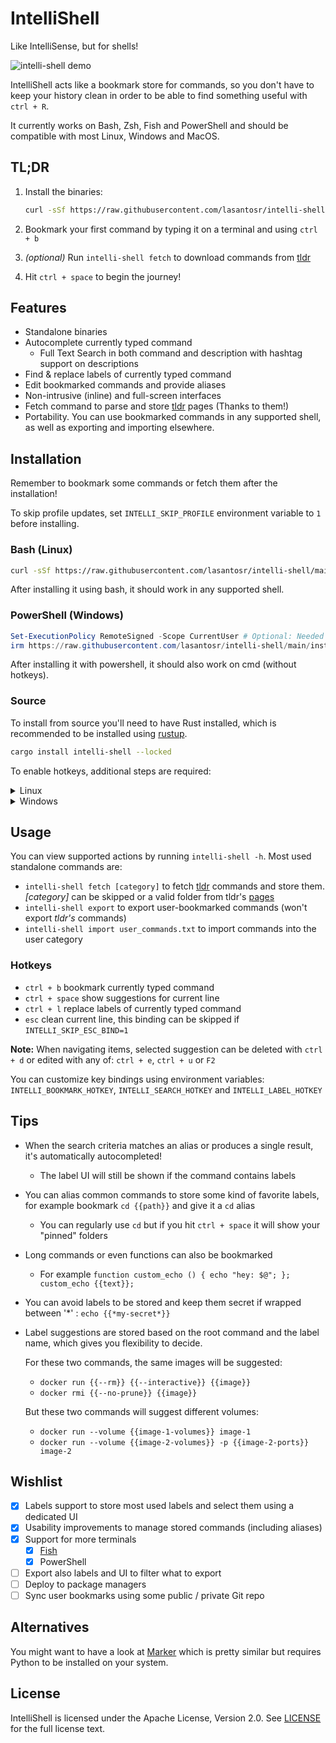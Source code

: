 # IntelliShell

Like IntelliSense, but for shells!

![intelli-shell demo](assets/intellishell.gif)

IntelliShell acts like a bookmark store for commands, so you don't have to keep your history clean in order to be able
to find something useful with `ctrl + R`.

It currently works on Bash, Zsh, Fish and PowerShell and should be compatible with most Linux, Windows and MacOS.

## TL;DR

1. Install the binaries:

   ```sh
   curl -sSf https://raw.githubusercontent.com/lasantosr/intelli-shell/main/install.sh | bash
   ```

2. Bookmark your first command by typing it on a terminal and using `ctrl + b`

3. _(optional)_ Run `intelli-shell fetch` to download commands from [tldr](https://github.com/tldr-pages/tldr)

4. Hit `ctrl + space` to begin the journey!

## Features

- Standalone binaries
- Autocomplete currently typed command
  - Full Text Search in both command and description with hashtag support on descriptions
- Find & replace labels of currently typed command
- Edit bookmarked commands and provide aliases
- Non-intrusive (inline) and full-screen interfaces
- Fetch command to parse and store [tldr](https://github.com/tldr-pages/tldr) pages (Thanks to them!)
- Portability. You can use bookmarked commands in any supported shell, as well as exporting and importing elsewhere.

## Installation

Remember to bookmark some commands or fetch them after the installation!

To skip profile updates, set `INTELLI_SKIP_PROFILE` environment variable to `1` before installing.

### Bash (Linux)

```sh
curl -sSf https://raw.githubusercontent.com/lasantosr/intelli-shell/main/install.sh | bash
```

After installing it using bash, it should work in any supported shell.

### PowerShell (Windows)

```powershell
Set-ExecutionPolicy RemoteSigned -Scope CurrentUser # Optional: Needed to run a remote script the first time
irm https://raw.githubusercontent.com/lasantosr/intelli-shell/main/install.ps1 | iex
```

After installing it with powershell, it should also work on cmd (without hotkeys).

### Source

To install from source you'll need to have Rust installed, which is recommended to be installed using [rustup](https://www.rust-lang.org/tools/install).

```sh
cargo install intelli-shell --locked
```

To enable hotkeys, additional steps are required:

<details>
  <summary>Linux</summary>
  
Download source script:

- Bash / Zsh:

  ```sh
  mkdir -p ~/.local/share/intelli-shell/bin
  curl -sSf https://raw.githubusercontent.com/lasantosr/intelli-shell/main/intelli-shell.sh > ~/.local/share/intelli-shell/bin/intelli-shell.sh
  ```

- Fish:

  ```sh
  mkdir -p ~/.local/share/intelli-shell/bin
  curl -sSf https://raw.githubusercontent.com/lasantosr/intelli-shell/main/intelli-shell.fish > ~/.local/share/intelli-shell/bin/intelli-shell.fish
  ```

Edit your profile to source it:

- Bash / Zsh: `~/.bashrc`, `~/.zshrc` or `~/.bash_profile`

  ```sh
  source ~/.local/share/intelli-shell/bin/intelli-shell.sh
  ```

- Fish: `~/.config/fish/config.fish`:

  ```sh
  source ~/.local/share/intelli-shell/bin/intelli-shell.fish
  ```

</details>

<details>
  <summary>Windows</summary>
  
Download the source script also:

```powershell
New-Item -Path $env:APPDATA\IntelliShell\Intelli-Shell\data\bin -Type Directory
Invoke-WebRequest -UseBasicParsing -URI "https://raw.githubusercontent.com/lasantosr/intelli-shell/main/intelli-shell.ps1" -OutFile $env:APPDATA\IntelliShell\Intelli-Shell\data\bin\intelli-shell.ps1
```

Edit your `$Profile` to execute it:

```powershell
. $env:APPDATA\IntelliShell\Intelli-Shell\data\bin\intelli-shell.ps1
```

</details>

## Usage

You can view supported actions by running `intelli-shell -h`. Most used standalone commands are:

- `intelli-shell fetch [category]` to fetch [tldr](https://github.com/tldr-pages/tldr) commands and store them.
   _[category]_ can be skipped or a valid folder from tldr's [pages](https://github.com/tldr-pages/tldr/tree/main/pages)
- `intelli-shell export` to export user-bookmarked commands (won't export _tldr's_ commands)
- `intelli-shell import user_commands.txt` to import commands into the user category

### Hotkeys

- `ctrl + b` bookmark currently typed command
- `ctrl + space` show suggestions for current line
- `ctrl + l` replace labels of currently typed command
- `esc` clean current line, this binding can be skipped if `INTELLI_SKIP_ESC_BIND=1`

**Note:** When navigating items, selected suggestion can be deleted with `ctrl + d` or edited with any of: `ctrl + e`,
`ctrl + u` or `F2`

You can customize key bindings using environment variables: `INTELLI_BOOKMARK_HOTKEY`, `INTELLI_SEARCH_HOTKEY` and `INTELLI_LABEL_HOTKEY`

## Tips

- When the search criteria matches an alias or produces a single result, it's automatically autocompleted!
  - The label UI will still be shown if the command contains labels
- You can alias common commands to store some kind of favorite labels, for example bookmark `cd {{path}}` and give it a
  `cd` alias
  - You can regularly use `cd` but if you hit `ctrl + space` it will show your "pinned" folders
- Long commands or even functions can also be bookmarked
  - For example `function custom_echo () { echo "hey: $@"; }; custom_echo {{text}};`
- You can avoid labels to be stored and keep them secret if wrapped between '*' : `echo {{*my-secret*}}`
- Label suggestions are stored based on the root command and the label name, which gives you flexibility to decide.

  For these two commands, the same images will be suggested:
  - `docker run {{--rm}} {{--interactive}} {{image}}`
  - `docker rmi {{--no-prune}} {{image}}`
  
  But these two commands will suggest different volumes:
  - `docker run --volume {{image-1-volumes}} image-1`
  - `docker run --volume {{image-2-volumes}} -p {{image-2-ports}} image-2`

## Wishlist

- [x] Labels support to store most used labels and select them using a dedicated UI
- [x] Usability improvements to manage stored commands (including aliases)
- [x] Support for more terminals
  - [x] [Fish](https://fishshell.com/)
  - [x] PowerShell
- [ ] Export also labels and UI to filter what to export
- [ ] Deploy to package managers
- [ ] Sync user bookmarks using some public / private Git repo

## Alternatives

You might want to have a look at [Marker](https://github.com/pindexis/marker) which is pretty similar but requires Python
to be installed on your system.

## License

IntelliShell is licensed under the Apache License, Version 2.0. See [LICENSE](LICENSE) for the full license text.
